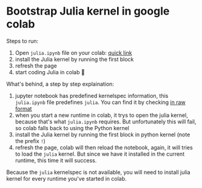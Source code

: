 # Bootstrap Julia kernel in google colab

Steps to run:

1. Open `julia.ipynb` file on your colab: [quick link](https://colab.research.google.com/drive/1_4Yz3FKO5_uuYvamEfHqwtFT9WpCuSbm?usp=sharing)
2. install the Julia kernel by running the first block
3. refresh the page
4. start coding Julia in colab 🎉

What's behind, a step by step explaination:

1. jupyter notebook has predefined kernelspec information, this `julia.ipynb` file predefines `julia`. You can find it by checking [in raw format](https://raw.githubusercontent.com/johnnychen94/colab-julia-bootstrap/master/julia.ipynb)
2. when you start a new runtime in colab, it trys to open the julia kernel, because that's what `julia.ipynb` requires. But unfortunately this will fail, so colab falls back to using the Python kernel
3. install the Julia kernel by running the first block in python kernel (note the prefix `!`)
4. refresh the page, colab will then reload the notebook, again, it will tries to load the `julia` kernel. But since we have it installed in the current runtime, this time it will success.

Because the `julia` kernelspec is not available, you will need to install julia kernel for every runtime you've started in colab.
